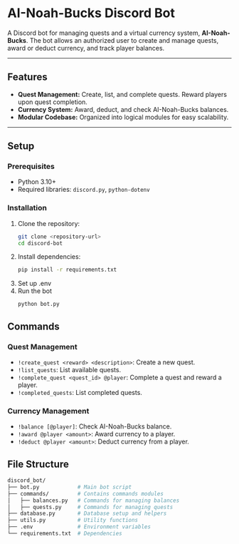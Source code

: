 # **AI-Noah-Bucks Discord Bot**

A Discord bot for managing quests and a virtual currency system, **AI-Noah-Bucks**. The bot allows an authorized user to create and manage quests, award or deduct currency, and track player balances.

---

## **Features**

- **Quest Management:** Create, list, and complete quests. Reward players upon quest completion.
- **Currency System:** Award, deduct, and check AI-Noah-Bucks balances.
- **Modular Codebase:** Organized into logical modules for easy scalability.

---

## **Setup**

### **Prerequisites**

- Python 3.10+
- Required libraries: `discord.py`, `python-dotenv`

### **Installation**

1. Clone the repository:
   ```bash
   git clone <repository-url>
   cd discord-bot
   ```
2. Install dependencies:
   ```bash
   pip install -r requirements.txt
   ```
3. Set up .env
4. Run the bot
   ```bash
   python bot.py
   ```

## **Commands**

### **Quest Management**

- `!create_quest <reward> <description>`: Create a new quest.
- `!list_quests`: List available quests.
- `!complete_quest <quest_id> @player`: Complete a quest and reward a player.
- `!completed_quests`: List completed quests.

### **Currency Management**

- `!balance [@player]`: Check AI-Noah-Bucks balance.
- `!award @player <amount>`: Award currency to a player.
- `!deduct @player <amount>`: Deduct currency from a player.

## **File Structure**

```bash
discord_bot/
├── bot.py            # Main bot script
├── commands/         # Contains commands modules
│   ├── balances.py   # Commands for managing balances
│   ├── quests.py     # Commands for managing quests
├── database.py       # Database setup and helpers
├── utils.py          # Utility functions
├── .env              # Environment variables
└── requirements.txt  # Dependencies

```

